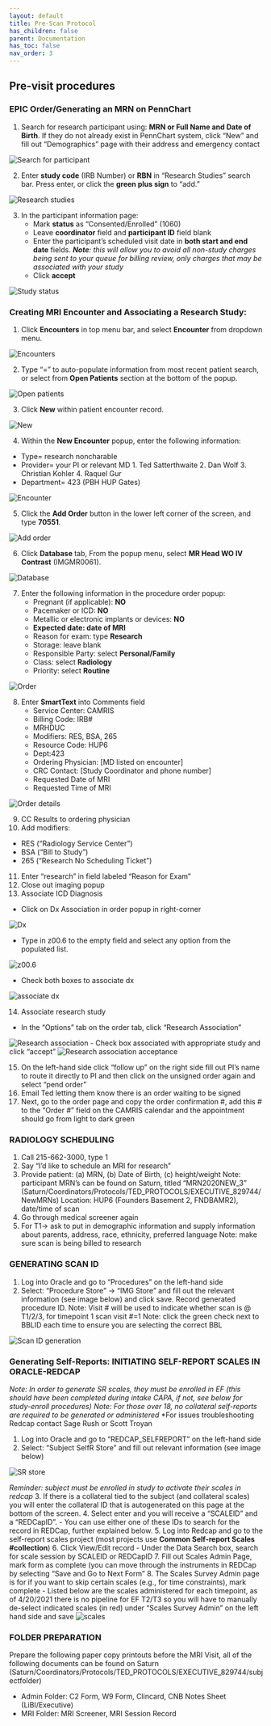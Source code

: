 ```yaml
---
layout: default
title: Pre-Scan Protocol
has_children: false
parent: Documentation
has_toc: false
nav_order: 3
--- 
```


## Pre-visit procedures
### EPIC Order/Generating an MRN on PennChart
1. Search for research participant using: **MRN or Full Name and Date of Birth**. If they do not already exist in PennChart system, click “New” and fill out “Demographics” page with their address and emergency contact
<img src="/executivefunction/assets/images/EF10.png" alt="Search for participant"> 

2. Enter **study code** (IRB Number) or **RBN** in “Research Studies” search bar. Press enter, or click the **green plus sign** to “add.”
<img src="/executivefunction/assets/images/EF11.png" alt="Research studies"> 

3. In the participant information page: 
    - Mark **status** as “Consented/Enrolled” (1060)
    - Leave **coordinator** field and **participant ID** field blank
    - Enter the participant’s scheduled visit date in **both start and end date** fields. 
    _**Note**: this will allow you to avoid all non-study charges being sent to your queue for billing review, only charges that may be associated with your study_
    - Click **accept**
<img src="/executivefunction/assets/images/EF12.png" alt="Study status"> 

### Creating MRI Encounter and Associating a Research Study:
1.	Click **Encounters** in top menu bar, and select **Encounter** from dropdown menu. 
<img src="/executivefunction/assets/images/EF13.png" alt="Encounters"> 

2. Type “=” to auto-populate information from most recent patient search, or select from **Open Patients** section at the bottom of the popup. 
<img src="/executivefunction/assets/images/EF14.png" alt="Open patients"> 

3. Click **New** within patient encounter record. 
<img src="/executivefunction/assets/images/EF15.png" alt="New"> 

4. Within the **New Encounter** popup, enter the following information:
- Type= research noncharable
- Provider= your PI or relevant MD
        1. Ted Satterthwaite
        2. Dan Wolf
        3. Christian Kohler
        4. Raquel Gur 
- Department= 423 (PBH HUP Gates) 
<img src="/executivefunction/assets/images/EF16.png" alt="Encounter"> 

5. Click the **Add Order** button in the lower left corner of the screen, and type **70551**. 
<img src="/executivefunction/assets/images/EF17.png" alt="Add order">

6. Click **Database** tab, From the popup menu, select **MR Head WO IV Contrast** (IMGMR0061). 
<img src="/executivefunction/assets/images/EF18.png" alt="Database">

7. Enter the following information in the procedure order popup:
    - Pregnant (if applicable): **NO**
    - Pacemaker or ICD: **NO**
    - Metallic or electronic implants or devices: **NO**
    - **Expected date: date of MRI**
    - Reason for exam: type **Research**
    - Storage: leave blank
    - Responsible Party: select **Personal/Family**
    - Class: select **Radiology**
    - Priority: select **Routine**
<img src="/executivefunction/assets/images/EF19.png" alt="Order">

8. Enter **SmartText** into Comments field 
    - Service Center: CAMRIS
    - Billing Code: IRB# 
    - MRHDUC
    - Modifiers: RES, BSA, 265
    - Resource Code: HUP6
    - Dept:423
    - Ordering Physician: [MD listed on encounter] 
    - CRC Contact: [Study Coordinator and phone number] 
    - Requested Date of MRI 
    - Requested Time of MRI
<img src="/executivefunction/assets/images/EF20.png" alt="Order details">

9. CC Results to ordering physician
10. Add modifiers:
- RES (“Radiology Service Center”)
- BSA (“Bill to Study”)
- 265 (“Research No Scheduling Ticket”)
11. Enter “research” in field labeled “Reason for Exam”
12. Close out imaging popup
13. Associate ICD Diagnosis
- Click on Dx Association in order popup in right-corner 
<img src="/executivefunction/assets/images/EF21.png" alt="Dx">

- Type in z00.6 to the empty field and select any option from the populated list. 
<img src="/executivefunction/assets/images/EF22.png" alt="z00.6">

- Check both boxes to associate dx 
<img src="/executivefunction/assets/images/EF23.png" alt="associate dx">

14. Associate research study
- In the “Options” tab on the order tab, click “Research Association”
<img src="/executivefunction/assets/images/EF24.png" alt="Research association">
- Check box associated with appropriate study and click “accept”
<img src="/executivefunction/assets/images/EF25.png" alt="Research association acceptance">

15. On the left-hand side click “follow up” on the right side fill out PI’s name to route it directly to PI and then click on the unsigned order again and select “pend order”
16. Email Ted letting them know there is an order waiting to be signed
17. Next, go to the order page and copy the order confirmation #, add this # to the “Order #” field on the CAMRIS calendar and the appointment should go from light to dark green

### RADIOLOGY SCHEDULING
1. Call 215-662-3000, type 1 
2. Say “I’d like to schedule an MRI for research”
3. Provide patient: (a) MRN, (b) Date of Birth, (c) height/weight
Note: participant MRN’s can be found on Saturn, titled “MRN2020NEW_3” (Saturn/Coordinators/Protocols/TED_PROTOCOLS/EXECUTIVE_829744/NewMRNs)
Location: HUP6 (Founders Basement 2, FNDBAMR2), date/time of scan
4. Go through medical screener again
5. For T1→ ask to put in demographic information and supply information about parents, address, race, ethnicity, preferred language
Note: make sure scan is being billed to research

### GENERATING SCAN ID
1. Log into Oracle and go to “Procedures” on the left-hand side
2. Select: “Procedure Store” → “IMG Store” and fill out the relevant information (see image below) and click save. Record generated procedure ID.
Note: Visit # will be used to indicate whether scan is @ T1/2/3, for timepoint 1 scan visit #=1
Note: click the green check next to BBLID each time to ensure you are selecting the correct BBL
<img src="/executivefunction/assets/images/EF26.png" alt="Scan ID generation">

### Generating Self-Reports: INITIATING SELF-REPORT SCALES IN ORACLE-REDCAP
*Note: In order to generate SR scales, they must be enrolled in EF (this should have been completed during intake CAPA, if not, see below for study-enroll procedures)*
*Note: For those over 18, no collateral self-reports are required to be generated or administered*
*For issues troubleshooting Redcap contact Sage Rush or Scott Troyan

1. Log into Oracle and go to “REDCAP_SELFREPORT” on the left-hand side
2. Select: “Subject SelfR Store” and fill out relevant information (see image below)
<img src="/executivefunction/assets/images/EF27.png" alt="SR store">

*Reminder: subject must be enrolled in study to activate their scales in redcap*
3. If there is a collateral tied to the subject (and collateral scales) you will enter the collateral ID that is autogenerated on this page at the bottom of the screen. 
4. Select enter and you will receive a “SCALEID” and a “REDCapID”.
    - You can use either one of these IDs to search for the record in REDCap, further explained below.
5. Log into Redcap and go to the self-report scales project (most projects use **Common Self-report Scales #collection**)
6. Click View/Edit record 
    - Under the Data Search box, search for scale session by SCALEID or REDCapID
7. Fill out Scales Admin Page, mark form as complete (you can move through the instruments in REDCap by selecting “Save and Go to Next Form”
8. The Scales Survey Admin page is for if you want to skip certain scales (e.g., for time constraints), mark complete
    - Listed below are the scales administered for each timepoint, as of 4/20/2021 there is no pipeline for EF T2/T3 so you will have to manually de-select indicated scales (in red) under “Scales Survey Admin” on the left hand side and save
<img src="/executivefunction/assets/images/EF28.png" alt="scales">

### FOLDER PREPARATION
Prepare the following paper copy printouts before the MRI Visit, all of the following documents can be found on Saturn (Saturn/Coordinators/Protocols/TED_PROTOCOLS/EXECUTIVE_829744/subjectfolder)
- Admin Folder: C2 Form, W9 Form, Clincard, CNB Notes Sheet (LiBI/Executive)
- MRI Folder: MRI Screener, MRI Session Record

